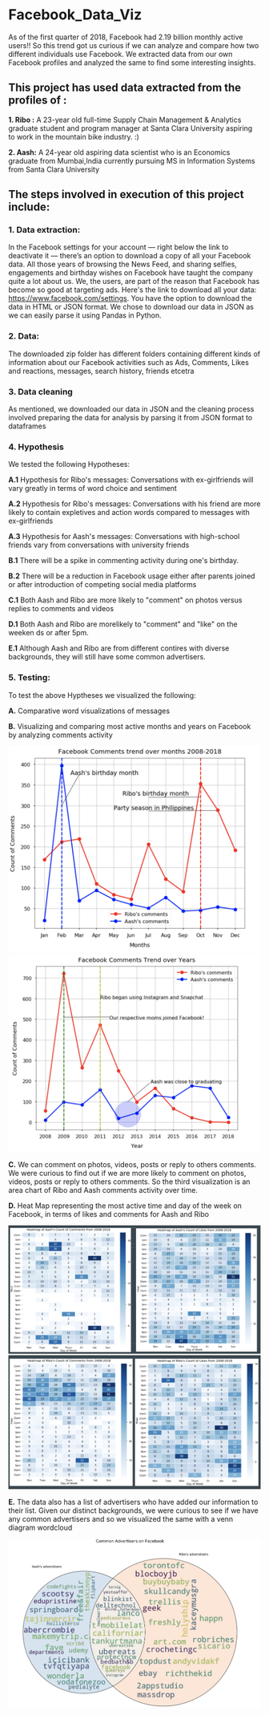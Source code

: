 # Facebook_Data_Viz
As of the first quarter of 2018, Facebook had 2.19 billion monthly active users!!
So this trend got us curious if we can analyze and compare how two different individuals use Facebook. We extracted data from our own Facebook profiles and analyzed the same to find some interesting insights.

## **This project has used data extracted from the profiles of :**

**1. Ribo :** A 23-year old full-time Supply Chain Management & Analytics graduate student and program manager at Santa Clara University aspiring to work in the mountain bike industry. :)

**2. Aash:** A 24-year old aspiring data scientist who is an Economics graduate from Mumbai,India currently pursuing MS in Information Systems from Santa Clara University

## **The steps involved in execution of this project include:**

### **1. Data extraction:** 
In the Facebook settings for your account — right below the link to deactivate it — there’s an option to download a copy of all your Facebook data. All those years of browsing the News Feed, and sharing selfies, engagements and birthday wishes on Facebook have taught the company quite a lot about us. We, the users, are part of the reason that Facebook has become so good at targeting ads. Here's the link to download all your data: https://www.facebook.com/settings. You have the option to download the data in HTML or JSON format. We chose to download our data in JSON as we can easily parse it using Pandas in Python.

### **2. Data:** 
The downloaded zip folder has different folders containing different kinds of information about our Facebook activities such as Ads, Comments, Likes and reactions, messages, search history, friends etcetra

### **3. Data cleaning** 
As mentioned, we downloaded our data in JSON and the cleaning process involved preparing the data for analysis by parsing it from JSON format to dataframes

### **4. Hypothesis** 
We tested the following Hypotheses:

**A.1** Hypothesis for Ribo's messages: Conversations with ex-girlfriends will vary greatly in terms of word choice and sentiment

**A.2** Hypothesis for Ribo's messages: Conversations with his friend are more likely to contain expletives and action words compared to messages with ex-girlfriends

**A.3** Hypothesis for Aash's messages: Conversations with high-school friends vary from conversations with university friends

**B.1** There will be a spike in commenting activity during one's birthday.

**B.2** There will be a reduction in Facebook usage either after parents joined or after introduction of competing social media platforms

**C.1** Both Aash and Ribo are more likely to "comment" on photos versus replies to comments and videos

**D.1** Both Aash and Ribo are morelikely to "comment" and "like" on the weeken ds or after 5pm.

**E.1** Although Aash and Ribo are from different contires with diverse backgrounds, they will still have some common advertisers.

### **5. Testing:** 
To test the above Hyptheses we visualized the following:

**A.** Comparative word visualizations of messages

**B.** Visualizing and comparing most active months and years on Facebook by analyzing comments activity

![](Images/B.1_Facebook_activity_over_years.png)
![](Images/B.2_Facebook_activity_over_months.png)

**C.** We can comment on photos, videos, posts or reply to others comments. We were curious to find out if we are more likely to comment on photos, videos, posts or reply to others comments. So the third visualization is an area chart of Ribo and Aash comments activity over time.

**D.** Heat Map representing the most active time and day of the week on Facebook, in terms of likes and comments for Aash and Ribo

![](Images/D.1.2_HeatMap_Facebook_Comments_Aash.png)
![](Images/D.1.1_HeatMap_Facebook_Comments_Ribo.png)

**E.** The data also has a list of advertisers who have added our information to their list. Given our distinct backgrounds, we were curious to see if we have any common advertisers and so we visualized the same with a venn diagram wordcloud

![](Images/E.1_Common_Advertisers_VennWordcloud.png)
